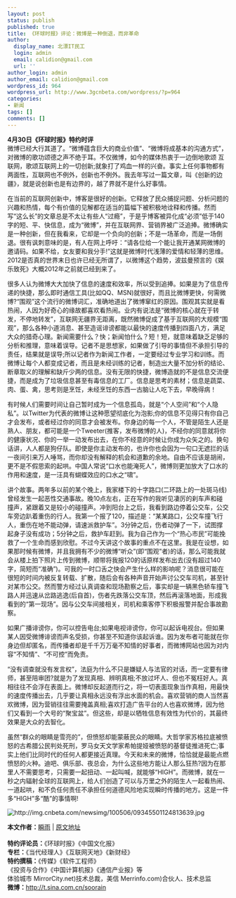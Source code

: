 ```yaml
---
layout: post
status: publish
published: true
title: 《环球时报》评论：微博是一种倒退，而非革命
author:
  display_name: 北漂IT民工
  login: admin
  email: calidion@gmail.com
  url: ''
author_login: admin
author_email: calidion@gmail.com
wordpress_id: 964
wordpress_url: http://www.3gcnbeta.com/wordpress/?p=964
categories:
- 新闻
tags: []
comments: []
---
```

<p><strong>4月30日《环球时报》特约时评</strong><br />
微博已经大行其道了。&ldquo;微博蕴含巨大的商业价值&rdquo;、&ldquo;微博将成基本的沟通方式&rdquo;，对微博的歌功颂德之声不绝于耳。不仅微博，如今的媒体热衷于一边倒地歌颂 互联网，歌颂互联网上的一切创新;就象打了鸡血一样的兴奋。事实上任何事物都有两面性，互联网也不例外，创新也不例外。我去年写过一篇文章，叫《创新的边 疆》，就是说创新也是有边界的，越了界就不是什么好事情。</p>
<p>在当前的互联网创新中，博客是很好的创新。它释放了民众捕捉问题、分析问题的兴趣和热情，每个有价值的见解都在适当的篇幅下被积极地诠释和传播。然而写&ldquo;这么长&rdquo;的文章总是不太让有些人&ldquo;过瘾&rdquo;，于是乎博客被异化成&ldquo;必须&rdquo;低于140字的短、平、快信息，成为&ldquo;微博&rdquo;，并在互联网界、营销界被广泛追捧。微博确实是一种创新，但在我看来，它却是一个负向的创新；不是一场革命，而是一场倒退。很有讽刺意味的是，有人在网上呼吁：&ldquo;请各位给一个能让我开通某网微博的邀请码。如果不给，女友要和我分手!&rdquo;这就是微博时代浅薄的爱情和轻薄的思维。2012是否真的世界末日也许已经无所谓了，以微博这个趋势，波兹曼预言的《娱乐致死》大概2012年之前就已经到来了。</p>
<p>很多人认为微博大大加快了信息的速度和效率，所以受到追捧。如果是为了信息传递的快捷，那么即时通信工具(比如QQ、MSN)就很好，而且比微博更快，何需微博?&ldquo;围观&rdquo;这个流行的微博词汇，准确地道出了微博窜红的原因。围观其实就是看热闹，人因为好奇心的缘故都喜欢看热闹。业内有说法是&ldquo;微博的核心就在于转发，不停地转发&rdquo;，互联网无疆界无距离，既然微博促成了基于互联网的大规模&ldquo;围观&rdquo;，那么各种小道消息、甚至造谣诽谤都能以最快的速度传播到四面八方，满足大众的猎奇心理。新闻需要什么？快；新闻怕什么？短！短，就意味着缺乏足够的分析和推理，意味着误导。记者不是思想家，如果做了引导的事情但不承担引导的责任，结果就是误导;所以记者作为新闻工作者，一定要经过专业学习和训练。而微博让每个人都变成记者，而且是未经训练的记者，制造出大量不加分析的结论、断章取义的理解和缺斤少两的信息。没有无限的快捷，微博造就的不是信息交流便捷，而是成为了垃圾信息甚至有毒信息的工厂。信息是思考的素材；信息是蔬菜、肉、蛋、禽，思考则是烹饪，未经烹饪的东西一古脑让人吃下去，早晚得病！</p>
<p>有时候人们需要时间让自己暂时成为一个信息孤岛，就是&ldquo;个人空间&rdquo;和&ldquo;个人隐私&rdquo;。以Twitter为代表的微博让这种愿望彻底化为泡影;你的信息不见得只有你自己才会发布，或者经过你的同意才会被发布。你身边的每一个人，不管是陌生人还是熟人、朋友，都可能是一个Tweeter(推客，发布微博的人)，不经你的同意就将你的健康状况、你的一举一动发布出去，在你不经意的时候让你成为众矢之的。换句话讲，人人都是狗仔队。即使是你主动发布的，也许你也会因为一句口无遮拦的话一夜间引来万人唾骂，而你却没有解释的机会和道歉的余地。自由不应该是胡闹，更不是不假思索的起哄。中国人常说&ldquo;口水也能淹死人&rdquo;，微博则更加放大了口水的作用和速度，是一汪具有蝴蝶效应的口水之&ldquo;啸&rdquo;。</p>
<p>讲个故事。两年多以前的某个晚上，我家楼下的十字路口(二环路上的一处斑马线)曾经发生一起恶性交通事故。晚10点左右，正在写作的我听见凄厉的刹车声和碰撞声，紧跟着又是较小的碰撞声。冲到阳台上之后，我看到路边停着公交车，公交车旁边趴着重伤的行人。我第一个报了120，描述是：&ldquo;某某路口，公交车撞飞行人，重伤在地不能动弹，请速派救护车&rdquo;。3分钟之后，伤者动弹了一下，试图撑起身子没有成功；5分钟之后，救护车赶到。我为自己作为一个&ldquo;热心市民&rdquo;可能挽救了一个生命而感到欣慰。不过今天讲这个故事的重点不在这里。我是在设想，如果那时候有微博，并且我拥有不少的微博&ldquo;听众&rdquo;(即&ldquo;围观&rdquo;者)的话，那么可能我就会从楼上拍下照片上传到微博，顺带将我报120的话原样发布出去(没有超过140字，简短而&ldquo;准确&rdquo;)。可我的一时口舌之快会产生什么样的影响呢？消息很可能在很短的时间内被反复转载、扩散，随后会有各种声音开始声讨公交车司机，甚至针对某市公交。然而警方经过认真调查和现场勘察之后，事实却是一辆黑色轿车撞飞路人并迅速从岔路逃逸(后自首)，伤者先跌落公交车顶，然后再滚落地面，形成我看到的&ldquo;第一现场&rdquo;。因与公交车间接相关，司机和乘客停下积极报警并配合事故勘察。</p>
<p>如果广播诽谤你，你可以控告电台;如果电视诽谤你，你可以起诉电视台。但如果某人因受微博诽谤而声名受损，你甚至不知道你该起诉谁。因为发布者可能就在你身边但却匿名，而传播者却是千千万万毫不知情的好事者，而微博网站也因为对内容&ldquo;不知情&rdquo;、&ldquo;不可控&rdquo;而免责。</p>
<p>&ldquo;没有调查就没有发言权&rdquo;，法庭为什么不只是嫌疑人与法官的对话，而一定要有律师，甚至陪审团?就是为了发现真相、辨明真相;不放过坏人、但也不冤枉好人。真相往往不会浮在表面上。微博却反起道而行之，将一切表面现象当作真相，用最快的速度传播出去，几乎要让真相永远没有浮出水面的机会。喜欢营销的商人当然喜欢微博，因为营销往往需要掩盖真相;喜欢打造广告平台的人也喜欢微博，因为他们又看到一个大号的&ldquo;聚宝盆&rdquo;。但这些，却是以牺牲信息有效性为代价的，其最终效果是大众的去智化。</p>
<p>虽然&ldquo;群众的眼睛是雪亮的&rdquo;，但愤怒却能蒙蔽民众的眼睛。大哲学家苏格拉底被愤怒的古希腊公民判处死刑，罗马女天文学家希帕提娅被愤怒的基督徒推进死亡;事实上他们比同时代的任何人都更接近真理。今天和未来的微博，恰恰就是最能点燃愤怒的火种。迪吧、俱乐部、夜总会，为什么这些地方能让人那么狂热?因为在那里人不需要思考，只需要一起扭动、一起叫喊，就能够&ldquo;HIGH&rdquo;。而微博，就在一秒之内辐射全球的互联网上，给人们创造了可以与万里之外的陌生人一起看热闹、一道起哄，和不负任何责任不承担任何道德风险地实现瞬时传播的地方。这是一件多&ldquo;HIGH&rdquo;多&ldquo;酷&rdquo;的事情啊!</p>
<p><img src="http://img.cnbeta.com/newsimg/100506/09345501124813639.jpg" alt="http://img.cnbeta.com/newsimg/100506/09345501124813639.jpg" /></p>
<p><strong>本文作者：</strong><a href="http://soorain.blog.techweb.com.cn/" target="_blank">瞬雨</a> |&nbsp;<a href="http://soorain.blog.techweb.com.cn/archives/188" target="_blank">原文地址</a><br />
<strong><br />
特约评论员：</strong>《环球时报》《中国文化报》<br />
<strong>专栏：</strong>《当代经理人》《互联网天地》《新财经》<br />
<strong>特约撰稿：</strong>《传媒》《软件工程师》<br />
《投资与合作》《中国计算机报》《通信产业报》等<br />
体验城市 MirrorCity.net)技术总裁，美信 Merrinfo.com)合伙人、技术总监<br />
<strong>微博：</strong><a href="http://t.sina.com.cn/soorain" target="_blank">http://t.sina.com.cn/soorain</a></p>
